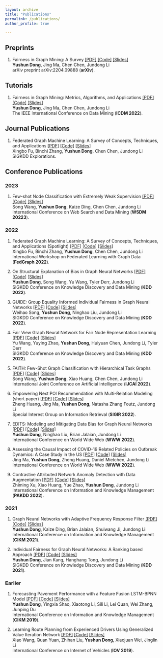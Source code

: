 ```yaml
---
layout: archive
title: "Publications"
permalink: /publications/
author_profile: true

---
```


## Preprints
1. Fairness in Graph Mining: A Survey [\[PDF\]](http://yushundong.github.io/files/fairness_survey.pdf) [\[Code\]](https://github.com/yushundong/Graph-Mining-Fairness-Data) [\[Slides\]](https://yushundong.github.io//publications/)<br>
**Yushun Dong**, Jing Ma, Chen Chen, Jundong Li <br>
arXiv preprint arXiv:2204.09888 (**arXiv**). 



## Tutorials
1. Fairness in Graph Mining: Metrics, Algorithms, and Applications [\[PDF\]](https://yushundong.github.io//publications/) [\[Code\]](https://yushundong.github.io//publications/) [\[Slides\]](https://yushundong.github.io//publications/)<br>
**Yushun Dong**, Jing Ma, Chen Chen, Jundong Li <br>
The IEEE International Conference on Data Mining (**ICDM 2022**). 



## Journal Publications

1. Federated Graph Machine Learning: A Survey of Concepts, Techniques, and Applications [\[PDF\]](http://yushundong.github.io/files/fedgraph.pdf) [\[Code\]](https://yushundong.github.io//publications/) [\[Slides\]](https://yushundong.github.io//publications/)<br>
Xingbo Fu, Binchi Zhang, **Yushun Dong**, Chen Chen, Jundong Li <br>
SIGKDD Explorations.


## Conference Publications

### 2023

1. Few-shot Node Classification with Extremely Weak Supervision [\[PDF\]](https://yushundong.github.io//publications/) [\[Code\]](https://yushundong.github.io//publications/) [\[Slides\]](https://yushundong.github.io//publications/)<br>
Song Wang, **Yushun Dong**, Kaize Ding, Chen Chen, Jundong Li <br>
International Conference on Web Search and Data Mining (**WSDM 20223**). 

### 2022

1. Federated Graph Machine Learning: A Survey of Concepts, Techniques, and Applications (Spotlight) [\[PDF\]](http://yushundong.github.io/files/FedGraph2022.pdf) [\[Code\]](https://yushundong.github.io//publications/) [\[Slides\]](https://yushundong.github.io//publications/)<br>
Xingbo Fu, Binchi Zhang, **Yushun Dong**, Chen Chen, Jundong Li <br>
International Workshop on Federated Learning with Graph Data (**FedGraph 2022**). 

2. On Structural Explanation of Bias in Graph Neural Networks [\[PDF\]](http://yushundong.github.io/files/kdd2022.pdf) [\[Code\]](https://github.com/yushundong/REFEREE) [\[Slides\]](http://yushundong.github.io/files/REFEREE_Slides.pdf)<br>
**Yushun Dong**, Song Wang, Yu Wang, Tyler Derr, Jundong Li <br>
SIGKDD Conference on Knowledge Discovery and Data Mining (**KDD 2022**). 

3. GUIDE: Group Equality Informed Individual Fairness in Graph Neural Networks [\[PDF\]](http://yushundong.github.io/files/KDD22_group_individual.pdf) [\[Code\]](https://github.com/mikesong724/GUIDE) [\[Slides\]](https://yushundong.github.io//publications/)<br>
Weihao Song, **Yushun Dong**, Ninghao Liu, Jundong Li <br>
SIGKDD Conference on Knowledge Discovery and Data Mining (**KDD 2022**). 

4. Fair View Graph Neural Network for Fair Node Representation Learning [\[PDF\]](http://yushundong.github.io/files/kdd2022_yuwang.pdf) [\[Code\]](https://github.com/YuWVandy/FairVGNN) [\[Slides\]](https://yushundong.github.io//publications/)<br>
Yu Wang, Yuying Zhao, **Yushun Dong**, Huiyuan Chen, Jundong Li, Tyler Derr <br>
SIGKDD Conference on Knowledge Discovery and Data Mining (**KDD 2022**). 

5. FAITH: Few-Shot Graph Classification with Hierarchical Task Graphs [\[PDF\]](http://yushundong.github.io/files/faith.pdf) [\[Code\]](https://github.com/SongW-SW/FAITH) [\[Slides\]](https://yushundong.github.io//publications/)<br>
Song Wang, **Yushun Dong**, Xiao Huang, Chen Chen, Jundong Li <br>
International Joint Conference on Artificial Intelligence (**IJCAI 2022**). 

6. Empowering Next POI Recommendation with Multi-Relation Modeling (short paper) [\[PDF\]](http://yushundong.github.io/files/poi.pdf) [\[Code\]](https://yushundong.github.io//publications/) [\[Slides\]](https://yushundong.github.io//publications/)<br>
Zheng Huang, Jing Ma, **Yushun Dong**, Natasha Zhang Foutz, Jundong Li <br>
Special Interest Group on Information Retrieval (**SIGIR 2022**). 

7. EDITS: Modeling and Mitigating Data Bias for Graph Neural Networks [\[PDF\]](http://yushundong.github.io/files/WWW2022_EDITS.pdf) [\[Code\]](https://github.com/yushundong/EDITS) [\[Slides\]](https://yushundong.github.io//publications/)<br>
**Yushun Dong**, Ninghao Liu, Brian Jalaian, Jundong Li <br>
International Conference on World Wide Web (**WWW 2022**). 

8. Assessing the Causal Impact of COVID-19 Related Policies on Outbreak Dynamics: A Case Study in the US [\[PDF\]](http://yushundong.github.io/files/WWW2022_causal.pdf) [\[Code\]](https://github.com/QIDSOD/COVID-19-Policy-Causal) [\[Slides\]](https://yushundong.github.io//publications/)<br>
Jing Ma, **Yushun Dong**, Zheng Huang, Daniel Mietchen, Jundong Li <br>
International Conference on World Wide Web (**WWW 2022**). 

9. Contrastive Attributed Network Anomaly Detection with Data Augmentation [\[PDF\]](http://yushundong.github.io/files/contrastive.pdf) [\[Code\]](https://github.com/zhiming-xu/conad) [\[Slides\]](https://yushundong.github.io//publications/)<br>
Zhiming Xu, Xiao Huang, Yue Zhao, **Yushun Dong**, Jundong Li <br>
International Conference on Information and Knowledge Management (**PAKDD 2022**). 


### 2021
1. Graph Neural Networks with Adaptive Frequency Response Filter [\[PDF\]](http://yushundong.github.io/files/cikm2021.pdf) [\[Code\]](https://github.com/yushundong/AdaGNN) [\[Slides\]](http://yushundong.github.io/files/slides_cikm2021.pdf)<br>
**Yushun Dong**, Kaize Ding, Brian Jalaian, Shuiwang Ji, Jundong Li <br>
International Conference on Information and Knowledge Management (**CIKM 2021**). 

2. Individual Fairness for Graph Neural Networks: A Ranking based Approach [\[PDF\]](http://yushundong.github.io/files/kdd2021.pdf) [\[Code\]](https://github.com/yushundong/REDRESS) [\[Slides\]](http://yushundong.github.io/files/slides_kdd2021.pdf)<br>
**Yushun Dong**, Jian Kang, Hanghang Tong, Jundong Li <br>
SIGKDD Conference on Knowledge Discovery and Data Mining (**KDD 2021**). 

### Earlier
1. Forecasting Pavement Performance with a Feature Fusion LSTM-BPNN Model [\[PDF\]](http://yushundong.github.io/files/cikm2019.pdf) [\[Code\]](https://yushundong.github.io//publications/) [\[Slides\]](https://yushundong.github.io//publications/)<br>
**Yushun Dong**, Yingxia Shao, Xiaotong Li, Sili Li, Lei Quan, Wei Zhang, Junping Du <br>
International Conference on Information and Knowledge Management (**CIKM 2019**). 

2. Learning Route Planning from Experienced Drivers Using Generalized Value Iteration Network [\[PDF\]](https://link.springer.com/chapter/10.1007/978-3-030-38651-1_9) [\[Code\]](https://yushundong.github.io//publications/) [\[Slides\]](https://yushundong.github.io//publications/)<br>
Xiao Wang, Quan Yuan, Zhihan Liu, **Yushun Dong**, Xiaojuan Wei, Jinglin Li <br>
International Conference on Internet of Vehicles (**IOV 2019**). 


